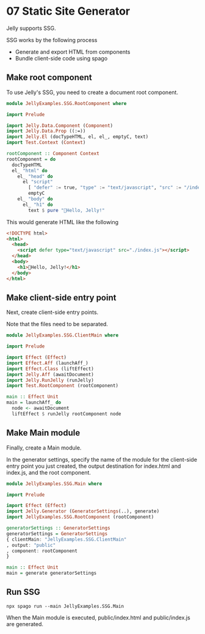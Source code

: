# 07 Static Site Generator

Jelly supports SSG.

SSG works by the following process

- Generate and export HTML from components
- Bundle client-side code using spago

## Make root component

To use Jelly's SSG, you need to create a document root component.

```purs
module JellyExamples.SSG.RootComponent where

import Prelude

import Jelly.Data.Component (Component)
import Jelly.Data.Prop ((:=))
import Jelly.El (docTypeHTML, el, el_, emptyC, text)
import Test.Context (Context)

rootComponent :: Component Context
rootComponent = do
  docTypeHTML
  el_ "html" do
    el_ "head" do
      el "script"
        [ "defer" := true, "type" := "text/javascript", "src" := "/index.js" ]
        emptyC
    el_ "body" do
      el_ "h1" do
        text $ pure "🍮Hello, Jelly!"

```

This would generate HTML like the following

```html
<!DOCTYPE html>
<html>
  <head>
    <script defer type="text/javascript" src="./index.js"></script>
  </head>
  <body>
    <h1>🍮Hello, Jelly!</h1>
  </body>
</html>
```

## Make client-side entry point

Next, create client-side entry points.

Note that the files need to be separated.

```purs
module JellyExamples.SSG.ClientMain where

import Prelude

import Effect (Effect)
import Effect.Aff (launchAff_)
import Effect.Class (liftEffect)
import Jelly.Aff (awaitDocument)
import Jelly.RunJelly (runJelly)
import Test.RootComponent (rootComponent)

main :: Effect Unit
main = launchAff_ do
  node <- awaitDocument
  liftEffect $ runJelly rootComponent node
```

## Make Main module

Finally, create a Main module.

In the generator settings, specify the name of the module for the client-side entry point you just created, the output destination for index.html and index.js, and the root component.

```purs
module JellyExamples.SSG.Main where

import Prelude

import Effect (Effect)
import Jelly.Generator (GeneratorSettings(..), generate)
import JellyExamples.SSG.RootComponent (rootComponent)

generatorSettings :: GeneratorSettings
generatorSettings = GeneratorSettings
{ clientMain: "JellyExamples.SSG.ClientMain"
, output: "public"
, component: rootComponent
}

main :: Effect Unit
main = generate generatorSettings
```

## Run SSG

```
npx spago run --main JellyExamples.SSG.Main
```

When the Main module is executed, public/index.html and public/index.js are generated.
